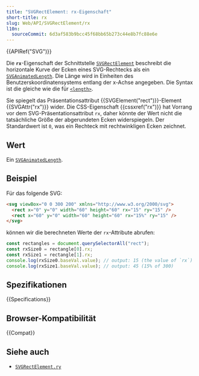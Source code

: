 ```yaml
---
title: "SVGRectElement: rx-Eigenschaft"
short-title: rx
slug: Web/API/SVGRectElement/rx
l10n:
  sourceCommit: 6d3af583b9bcc45f68bb65b273c44e8b7fc88e6e
---
```


{{APIRef("SVG")}}

Die **`rx`**-Eigenschaft der Schnittstelle [`SVGRectElement`](/de/docs/Web/API/SVGRectElement) beschreibt die horizontale Kurve der Ecken eines SVG-Rechtecks als ein [`SVGAnimatedLength`](/de/docs/Web/API/SVGAnimatedLength). Die Länge wird in Einheiten des Benutzerskoordinatensystems entlang der x-Achse angegeben. Die Syntax ist die gleiche wie die für [`<length>`](/de/docs/Web/SVG/Content_type#length).

Sie spiegelt das Präsentationsattribut {{SVGElement("rect")}}-Element {{SVGAttr("rx")}} wider. Die CSS-Eigenschaft {{cssxref("rx")}} hat Vorrang vor dem SVG-Präsentationsattribut `rx`, daher könnte der Wert nicht die tatsächliche Größe der abgerundeten Ecken widerspiegeln. Der Standardwert ist `0`, was ein Rechteck mit rechtwinkligen Ecken zeichnet.

## Wert

Ein [`SVGAnimatedLength`](/de/docs/Web/API/SVGAnimatedLength).

## Beispiel

Für das folgende SVG:

```html
<svg viewBox="0 0 300 200" xmlns="http://www.w3.org/2000/svg">
  <rect x="0" y="0" width="60" height="60" rx="15" ry="15" />
  <rect x="60" y="0" width="60" height="60" rx="15%" ry="15" />
</svg>
```

können wir die berechneten Werte der `rx`-Attribute abrufen:

```js
const rectangles = document.querySelectorAll("rect");
const rxSize0 = rectangle[0].rx;
const rxSize1 = rectangle[1].rx;
console.log(rxSize0.baseVal.value); // output: 15 (the value of `rx`)
console.log(rxSize1.baseVal.value); // output: 45 (15% of 300)
```

## Spezifikationen

{{Specifications}}

## Browser-Kompatibilität

{{Compat}}

## Siehe auch

- [`SVGRectElement.ry`](/de/docs/Web/API/SVGRectElement/ry)
